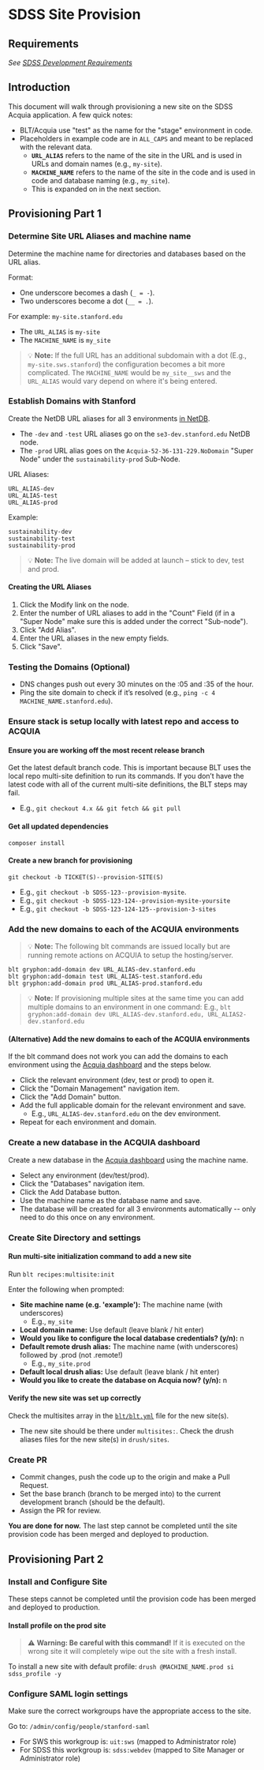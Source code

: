 # SDSS Site Provision

## Requirements
*See [SDSS Development Requirements](development-requirements.md)*

## Introduction
This document will walk through provisioning a new site on the SDSS Acquia application. A few quick notes:

- BLT/Acquia use "test" as the name for the "stage" environment in code.
- Placeholders in example code are in `ALL_CAPS` and meant to be replaced with the relevant data. 
  - **`URL_ALIAS`** refers to the name of the site in the URL and is used in URLs and domain names (e.g., `my-site`).
  - **`MACHINE_NAME`** refers to the name of the site in the code and is used in code and database naming (e.g., `my_site`).
  - This is expanded on in the next section.

## Provisioning Part 1

### Determine Site URL Aliases and machine name
Determine the machine name for directories and databases based on the URL alias.

Format: 
- One underscore becomes a dash (`_ = -`).
- Two underscores become a dot (`__ = .`).

For example: `my-site.stanford.edu`
- The `URL_ALIAS` is `my-site`
- The `MACHINE_NAME` is `my_site`

> :bulb: **Note:** If the full URL has an additional subdomain with a dot (E.g., `my-site.sws.stanford`) the configuration becomes a bit more complicated. The `MACHINE_NAME` would be `my_site__sws` and the `URL_ALIAS` would vary depend on where it's being entered.

### Establish Domains with Stanford
Create the NetDB URL aliases for all 3 environments [in NetDB](https://netdb.stanford.edu/). 

- The `-dev` and `-test` URL aliases go on the `se3-dev.stanford.edu` NetDB node.
- The `-prod` URL alias goes on the `Acquia-52-36-131-229.NoDomain` "Super Node" under the `sustainability-prod` Sub-Node.
  
URL Aliases:
```
URL_ALIAS-dev
URL_ALIAS-test
URL_ALIAS-prod
```

Example:
```
sustainability-dev
sustainability-test
sustainability-prod
```

> :bulb: **Note:** The live domain will be added at launch – stick to dev, test and prod.

#### Creating the URL Aliases
1. Click the Modify link on the node.
2. Enter the number of URL aliases to add in the "Count" Field (if in a "Super Node" make sure this is added under the correct "Sub-node").
3. Click "Add Alias".
4. Enter the URL aliases in the new empty fields.
5. Click "Save".

### Testing the Domains (Optional)
- DNS changes push out every 30 minutes on the :05 and :35 of the hour.
- Ping the site domain to check if it’s resolved (e.g., `ping -c 4 MACHINE_NAME.stanford.edu`).

### Ensure stack is setup locally with latest repo and access to ACQUIA

#### Ensure you are working off the most recent release branch
Get the latest default branch code. This is important because BLT uses the local repo multi-site definition to run its commands. If you don’t have the latest code with all of the current multi-site definitions, the BLT steps may fail.

- E.g., `git checkout 4.x && git fetch && git pull`

#### Get all updated dependencies
`composer install`

#### Create a new branch for provisioning
`git checkout -b TICKET(S)--provision-SITE(S)`

- E.g., `git checkout -b SDSS-123--provision-mysite`.
- E.g., `git checkout -b SDSS-123-124--provision-mysite-yoursite`
- E.g., `git checkout -b SDSS-123-124-125--provision-3-sites`

### Add the new domains to each of the ACQUIA environments
> :bulb: **Note:** The following blt commands are issued locally but are running remote actions on ACQUIA to setup the hosting/server.

```
blt gryphon:add-domain dev URL_ALIAS-dev.stanford.edu
blt gryphon:add-domain test URL_ALIAS-test.stanford.edu
blt gryphon:add-domain prod URL_ALIAS-prod.stanford.edu
```

> :bulb: **Note:** If provisioning multiple sites at the same time you can add multiple domains to an environment in one command: E.g., `blt gryphon:add-domain dev URL_ALIAS-dev.stanford.edu, URL_ALIAS2-dev.stanford.edu`

#### (Alternative) Add the new domains to each of the ACQUIA environments 
If the blt command does not work you can add the domains to each environment using the [Acquia dashboard](https://cloud.acquia.com/a/develop/all) and the steps below. 

- Click the relevant environment (dev, test or prod) to open it.
- Click the "Domain Management" navigation item.
- Click the "Add Domain" button.
- Add the full applicable domain for the relevant environment and save.
    - E.g., `URL_ALIAS-dev.stanford.edu` on the dev environment.
- Repeat for each environment and domain.

### Create a new database in the ACQUIA dashboard
Create a new database in the [Acquia dashboard](https://cloud.acquia.com/a/develop/all) using the machine name. 

- Select any environment (dev/test/prod).
- Click the "Databases" navigation item.
- Click the Add Database button.
- Use the machine name as the database name and save.
- The database will be created for all 3 environments automatically -- only need to do this once on any environment.

### Create Site Directory and settings

#### Run multi-site initialization command to add a new site

Run `blt recipes:multisite:init`

Enter the following when prompted:
- **Site machine name (e.g. 'example'):** The machine name (with underscores)
    - E.g., `my_site`
- **Local domain name:** Use default (leave blank / hit enter)
- **Would you like to configure the local database credentials? (y/n):** n
- **Default remote drush alias:** The machine name (with underscores) followed by .prod (not .remote!)
    - E.g., `my_site.prod`
- **Default local drush alias:** Use default (leave blank / hit enter)
- **Would you like to create the database on Acquia now? (y/n):** n

#### Verify the new site was set up correctly
Check the multisites array in the [`blt/blt.yml`](../blt/blt.yml) file for the new site(s).
- The new site should be there under `multisites:`.
Check the drush aliases files for the new site(s) in `drush/sites`.

### Create PR
- Commit changes, push the code up to the origin and make a Pull Request.
- Set the base branch (branch to be merged into) to the current development branch (should be the default).
- Assign the PR for review.

**You are done for now.** The last step cannot be completed until the site provision code has been merged and deployed to production.

## Provisioning Part 2

### Install and Configure Site
These steps cannot be completed until the provision code has been merged and deployed to production.

#### Install profile on the prod site
> :warning: **Warning: Be careful with this command!** If it is executed on the wrong site it will completely wipe out the site with a fresh install.

To install a new site with default profile:
`drush @MACHINE_NAME.prod si sdss_profile -y`

### Configure SAML login settings
Make sure the correct workgroups have the appropriate access to the site.

Go to: `/admin/config/people/stanford-saml`
- For SWS this workgroup is: `uit:sws` (mapped to Administrator role)
- For SDSS this workgroup is: `sdss:webdev` (mapped to Site Manager or Administrator role)
